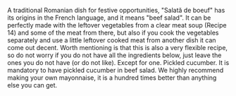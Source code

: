 A traditional Romanian dish for festive opportunities, "Salată de boeuf" has its origins in the French language, and it means "beef salad". It can be perfectly made with the leftover vegetables from a clear meat soup (Recipe 14) and some of the meat from there, but also if you cook the vegetables separately and use a little leftover cooked meat from another dish it can come out decent. Worth mentioning is that this is also a very flexible recipe, so do not worry if you do not have all the ingredients below, just leave the ones you do not have (or do not like). Except for one. Pickled cucumber. It is mandatory to have pickled cucumber in beef salad. We highly recommend making your own mayonnaise, it is a hundred times better than anything else you can get.